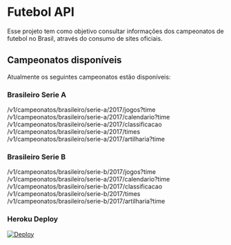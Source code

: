 # Futebol API

Esse projeto tem como objetivo consultar informações dos campeonatos de futebol no Brasil, através do consumo de sites oficiais.

## Campeonatos disponíveis

Atualmente os seguintes campeonatos estão disponíveis:

### Brasileiro Serie A
/v1/campeonatos/brasileiro/serie-a/2017/jogos?time
/v1/campeonatos/brasileiro/serie-a/2017/calendario?time
/v1/campeonatos/brasileiro/serie-a/2017/classificacao
/v1/campeonatos/brasileiro/serie-a/2017/times
/v1/campeonatos/brasileiro/serie-a/2017/artilharia?time

### Brasileiro Serie B
/v1/campeonatos/brasileiro/serie-b/2017/jogos?time
/v1/campeonatos/brasileiro/serie-a/2017/calendario?time
/v1/campeonatos/brasileiro/serie-b/2017/classificacao
/v1/campeonatos/brasileiro/serie-b/2017/times
/v1/campeonatos/brasileiro/serie-b/2017/artilharia?time

### Heroku Deploy

[![Deploy](https://www.herokucdn.com/deploy/button.svg)](https://heroku.com/deploy)